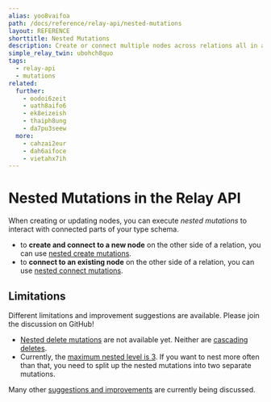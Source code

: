 ```yaml
---
alias: yoo8vaifoa
path: /docs/reference/relay-api/nested-mutations
layout: REFERENCE
shorttitle: Nested Mutations
description: Create or connect multiple nodes across relations all in a single mutation.
simple_relay_twin: ubohch8quo
tags:
  - relay-api
  - mutations
related:
  further:
    - oodoi6zeit
    - uath8aifo6
    - ek8eizeish
    - thaiph8ung
    - da7pu3seew
  more:
    - cahzai2eur
    - dah6aifoce
    - vietahx7ih
---
```


# Nested Mutations in the Relay API

When creating or updating nodes, you can execute _nested mutations_ to interact with connected parts of your type schema.

* to **create and connect to a new node** on the other side of a relation, you can use [nested create mutations](!alias-ma6eijae7a).
* to **connect to an existing node** on the other side of a relation, you can use [nested connect mutations](!alias-ec6aegaiso).

## Limitations

Different limitations and improvement suggestions are available. Please join the discussion on GitHub!

* [Nested delete mutations](https://github.com/graphcool/feature-requests/issues/42) are not available yet. Neither are [cascading deletes](https://github.com/graphcool/feature-requests/issues/47).
* Currently, the [maximum nested level is 3](https://github.com/graphcool/feature-requests/issues/313). If you want to nest more often than that, you need to split up the nested mutations into two separate mutations.

Many other [suggestions and improvements](https://github.com/graphcool/feature-requests/issues/127) are currently being discussed.
